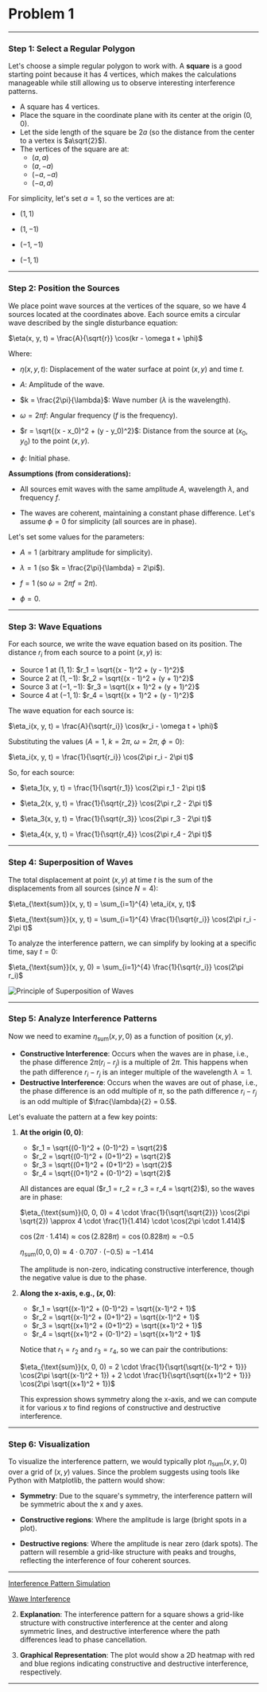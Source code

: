 # Problem 1

---

### Step 1: Select a Regular Polygon
Let's choose a simple regular polygon to work with. A **square** is a good starting point because it has 4 vertices, which makes the calculations manageable while still allowing us to observe interesting interference patterns.

- A square has 4 vertices.
- Place the square in the coordinate plane with its center at the origin $(0, 0)$.
- Let the side length of the square be $2a$ (so the distance from the center to a vertex is $a\sqrt{2}$).
- The vertices of the square are at:
  - $(a, a)$
  - $(a, -a)$
  - $(-a, -a)$
  - $(-a, a)$

For simplicity, let's set $a = 1$, so the vertices are at:

- $(1, 1)$

- $(1, -1)$

- $(-1, -1)$

- $(-1, 1)$

---

### Step 2: Position the Sources
We place point wave sources at the vertices of the square, so we have 4 sources located at the coordinates above. Each source emits a circular wave described by the single disturbance equation:

$\eta(x, y, t) = \frac{A}{\sqrt{r}} \cos(kr - \omega t + \phi)$

Where:
- $\eta(x, y, t)$: Displacement of the water surface at point $(x, y)$ and time $t$.

- $A$: Amplitude of the wave.

- $k = \frac{2\pi}{\lambda}$: Wave number ($\lambda$ is the wavelength).

- $\omega = 2\pi f$: Angular frequency ($f$ is the frequency).

- $r = \sqrt{(x - x_0)^2 + (y - y_0)^2}$: Distance from the source at $(x_0, y_0)$ to the point $(x, y)$.

- $\phi$: Initial phase.

**Assumptions (from considerations):**

- All sources emit waves with the same amplitude $A$, wavelength $\lambda$, and frequency $f$.

- The waves are coherent, maintaining a constant phase difference. Let's assume $\phi = 0$ for simplicity (all sources are in phase).


Let's set some values for the parameters:

- $A = 1$ (arbitrary amplitude for simplicity).

- $\lambda = 1$ (so $k = \frac{2\pi}{\lambda} = 2\pi$).

- $f = 1$ (so $\omega = 2\pi f = 2\pi$).

- $\phi = 0$.

---

### Step 3: Wave Equations
For each source, we write the wave equation based on its position. The distance $r_i$ from each source to a point $(x, y)$ is:

- Source 1 at $(1, 1)$: $r_1 = \sqrt{(x - 1)^2 + (y - 1)^2}$
- Source 2 at $(1, -1)$: $r_2 = \sqrt{(x - 1)^2 + (y + 1)^2}$
- Source 3 at $(-1, -1)$: $r_3 = \sqrt{(x + 1)^2 + (y + 1)^2}$
- Source 4 at $(-1, 1)$: $r_4 = \sqrt{(x + 1)^2 + (y - 1)^2}$

The wave equation for each source is:

$\eta_i(x, y, t) = \frac{A}{\sqrt{r_i}} \cos(kr_i - \omega t + \phi)$

Substituting the values ($A = 1$, $k = 2\pi$, $\omega = 2\pi$, $\phi = 0$):

$\eta_i(x, y, t) = \frac{1}{\sqrt{r_i}} \cos(2\pi r_i - 2\pi t)$

So, for each source:

- $\eta_1(x, y, t) = \frac{1}{\sqrt{r_1}} \cos(2\pi r_1 - 2\pi t)$

- $\eta_2(x, y, t) = \frac{1}{\sqrt{r_2}} \cos(2\pi r_2 - 2\pi t)$

- $\eta_3(x, y, t) = \frac{1}{\sqrt{r_3}} \cos(2\pi r_3 - 2\pi t)$

- $\eta_4(x, y, t) = \frac{1}{\sqrt{r_4}} \cos(2\pi r_4 - 2\pi t)$

---

### Step 4: Superposition of Waves
The total displacement at point $(x, y)$ at time $t$ is the sum of the displacements from all sources (since $N = 4$):

$\eta_{\text{sum}}(x, y, t) = \sum_{i=1}^{4} \eta_i(x, y, t)$

$\eta_{\text{sum}}(x, y, t) = \sum_{i=1}^{4} \frac{1}{\sqrt{r_i}} \cos(2\pi r_i - 2\pi t)$

To analyze the interference pattern, we can simplify by looking at a specific time, say $t = 0$:

$\eta_{\text{sum}}(x, y, 0) = \sum_{i=1}^{4} \frac{1}{\sqrt{r_i}} \cos(2\pi r_i)$

![Principle of Superposition of Waves](sdasda.png)

---

### Step 5: Analyze Interference Patterns
Now we need to examine $\eta_{\text{sum}}(x, y, 0)$ as a function of position $(x, y)$.

- **Constructive Interference**: Occurs when the waves are in phase, i.e., the phase difference $2\pi (r_i - r_j)$ is a multiple of $2\pi$. This happens when the path difference $r_i - r_j$ is an integer multiple of the wavelength $\lambda = 1$.
- **Destructive Interference**: Occurs when the waves are out of phase, i.e., the phase difference is an odd multiple of $\pi$, so the path difference $r_i - r_j$ is an odd multiple of $\frac{\lambda}{2} = 0.5$.

Let's evaluate the pattern at a few key points:

1. **At the origin $(0, 0)$**:
   - $r_1 = \sqrt{(0-1)^2 + (0-1)^2} = \sqrt{2}$
   - $r_2 = \sqrt{(0-1)^2 + (0+1)^2} = \sqrt{2}$
   - $r_3 = \sqrt{(0+1)^2 + (0+1)^2} = \sqrt{2}$
   - $r_4 = \sqrt{(0+1)^2 + (0-1)^2} = \sqrt{2}$

   All distances are equal ($r_1 = r_2 = r_3 = r_4 = \sqrt{2}$), so the waves are in phase:

   $\eta_{\text{sum}}(0, 0, 0) = 4 \cdot \frac{1}{\sqrt{\sqrt{2}}} \cos(2\pi \sqrt{2}) \approx 4 \cdot \frac{1}{1.414} \cdot \cos(2\pi \cdot 1.414)$

   $\cos(2\pi \cdot 1.414) \approx \cos(2.828\pi) = \cos(0.828\pi) \approx -0.5$

   $\eta_{\text{sum}}(0, 0, 0) \approx 4 \cdot 0.707 \cdot (-0.5) \approx -1.414$

   The amplitude is non-zero, indicating constructive interference, though the negative value is due to the phase.

2. **Along the x-axis, e.g., $(x, 0)$**:
   - $r_1 = \sqrt{(x-1)^2 + (0-1)^2} = \sqrt{(x-1)^2 + 1}$
   - $r_2 = \sqrt{(x-1)^2 + (0+1)^2} = \sqrt{(x-1)^2 + 1}$
   - $r_3 = \sqrt{(x+1)^2 + (0+1)^2} = \sqrt{(x+1)^2 + 1}$
   - $r_4 = \sqrt{(x+1)^2 + (0-1)^2} = \sqrt{(x+1)^2 + 1}$

   Notice that $r_1 = r_2$ and $r_3 = r_4$, so we can pair the contributions:

   $\eta_{\text{sum}}(x, 0, 0) = 2 \cdot \frac{1}{\sqrt{\sqrt{(x-1)^2 + 1}}} \cos(2\pi \sqrt{(x-1)^2 + 1}) + 2 \cdot \frac{1}{\sqrt{\sqrt{(x+1)^2 + 1}}} \cos(2\pi \sqrt{(x+1)^2 + 1})$

   This expression shows symmetry along the x-axis, and we can compute it for various $x$ to find regions of constructive and destructive interference.

---

### Step 6: Visualization
To visualize the interference pattern, we would typically plot $\eta_{\text{sum}}(x, y, 0)$ over a grid of $(x, y)$ values. Since the problem suggests using tools like Python with Matplotlib, the pattern would show:

- **Symmetry**: Due to the square's symmetry, the interference pattern will be symmetric about the x and y axes.

- **Constructive regions**: Where the amplitude is large (bright spots in a plot).

- **Destructive regions**: Where the amplitude is near zero (dark spots).
The pattern will resemble a grid-like structure with peaks and troughs, reflecting the interference of four coherent sources.

---

[Interference Pattern Simulation](Interference_Pattern_simulation.html)

[Wawe Interference](wawe_interference.html)

2. **Explanation**: The interference pattern for a square shows a grid-like structure with constructive interference at the center and along symmetric lines, and destructive interference where the path differences lead to phase cancellation.

3. **Graphical Representation**: The plot would show a 2D heatmap with red and blue regions indicating constructive and destructive interference, respectively.

---

